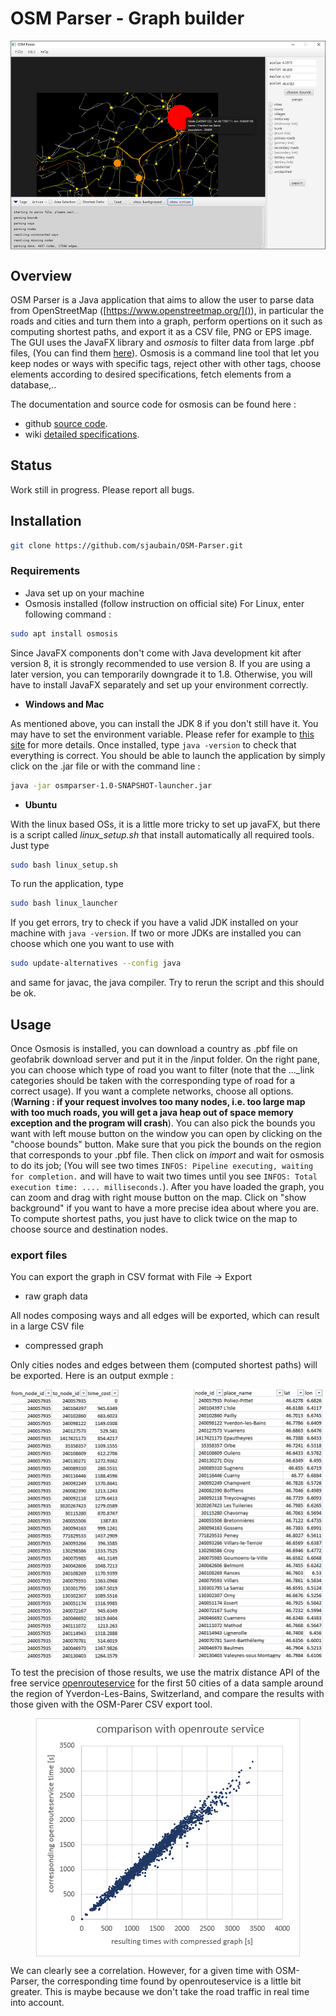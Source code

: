 # OSM Parser - Graph builder

<p align="center">
  <img src="images/screenshot.png" style="display: block; margin: 0 auto" />
</p>

## Overview

OSM Parser is a Java application that aims to allow the user to parse data from OpenStreetMap ([https://www.openstreetmap.org/]()), in particular the roads and cities and turn them into a graph, perform opertions on it such as computing shortest paths, and export it as a CSV file, PNG or EPS image. The GUI uses the JavaFX library and *osmosis* to filter data from large .pbf files, (You can find them [here](https://download.geofabrik.de/)). Osmosis is a command line tool that let you keep nodes or ways with specific tags, reject other with other tags, choose elements according to desired specifications, fetch elements from a database,..

The documentation and source code for osmosis can be found here :
* github [source code](https://github.com/openstreetmap/osmosis).
* wiki [detailed specifications](https://wiki.openstreetmap.org/wiki/Osmosis/Detailed_Usage_0.48).

## Status

Work still in progress. Please report all bugs.

## Installation

```bash
git clone https://github.com/sjaubain/OSM-Parser.git
```

### Requirements
* Java set up on your machine
* Osmosis installed (follow instruction on official site)
For Linux, enter following command :

```bash
sudo apt install osmosis
```

Since JavaFX components don't come with Java development kit after version 8, it is strongly recommended to use version 8. If you are using a later version, you can temporarily downgrade it to 1.8. Otherwise, you will have to install JavaFX separately and set up your environment correctly.

* **Windows and Mac**

As mentioned above, you can install the JDK 8 if you don't still have it. You may have to set the environment variable. Please refer for example to [this site](https://www.java.com/en/download/help/windows_manual_download.html) for more details. Once installed, type `java -version` to check that everything is correct. You should be able to launch the application by simply click on the .jar file or with the command line :

```bash
java -jar osmparser-1.0-SNAPSHOT-launcher.jar
```

* **Ubuntu**

With the linux based OSs, it is a little more tricky to set up javaFX, but there is a script called *linux_setup.sh* that install automatically all required tools. Just type
```bash
sudo bash linux_setup.sh
```
To run the application, type

```bash
sudo bash linux_launcher
```
If you get errors, try to check if you have a valid JDK installed on your machine with `java -version`. If two or more JDKs are installed you can choose which one you want to use with

```bash
sudo update-alternatives --config java
```
and same for javac, the java compiler. Try to rerun the script and this should be ok.

## Usage

Once Osmosis is installed, you can download a country as .pbf file on geofabrik download server and put it in the /input folder. On the right pane, you can choose which type of road you want to filter (note that the ..._link categories should be taken with the corresponding type of road for a correct usage). If you want a complete networks, choose all options. (**Warning : if your request involves too many nodes, i.e. too large map with too much roads, you will get a java heap out of space memory exception and the program will crash**). You can also pick the bounds you want with left mouse button on the window you can open by clicking on the "choose bounds" button. Make sure that you pick the bounds on the region that corresponds to your .pbf file.
Then click on *import* and wait for osmosis to do its job; (You will see two times `INFOS: Pipeline executing, waiting for completion.` and will have to wait two times until you see `INFOS: Total execution time: .... milliseconds.`). After you have loaded the graph, you can zoom and drag with right mouse button on the map. Click on "show background" if you want to have a more precise idea about where you are. To compute shortest paths, you just have to click twice on the map to choose source and destination nodes.

### **export files**

You can export the graph in CSV format with File -> Export

* raw graph data

All nodes composing ways and all edges will be exported, which can result in a large CSV file

* compressed graph

Only cities nodes and edges between them (computed shortest paths) will be exported. Here is an output exmple :

<p align="center">
  <img src="images/screenshot2.png" style="display: block; margin: 0 auto" />
</p>

To test the precision of those results, we use the matrix distance API of the free service [openrouteservice](https://openrouteservice.org/dev/#/api-docs/v2/matrix/{profile}/post) for the first 50 cities of a data sample around the region of Yverdon-Les-Bains, Switzerland, and compare the results with those given with the OSM-Parer CSV export tool.

<p align="center">
  <img src="images/screenshot3.png" style="display: block; margin: 0 auto" />
</p>

We can clearly see a correlation. However, for a given time with OSM-Parser, the corresponding time found by openrouteservice is a little bit greater. This is maybe because we don't take the road traffic in real time into account.
